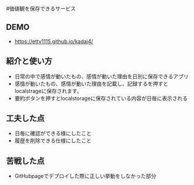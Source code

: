 #価値観を保存できるサービス

## DEMO

  - https://etty1115.github.io/kadai4/

## 紹介と使い方
  -  日常の中で感情が動いたもの、感情が動いた理由を日別に保存できるアプリ
  -  感情が動いたもの、感情が動いた理由を記載し、記録するを押すとlocalstrageに保存されます。
  -  要約ボタンを押すとlocalstorageに保存されている内容が日毎に表示される




## 工夫した点

  - 日毎に確認ができる様にしたこと
  - 履歴を削除できる仕様にしたこと

## 苦戦した点

  - GitHubpageでデプロイした際に正しい挙動をしなかった部分
